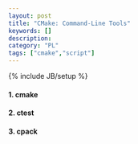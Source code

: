 ```yaml
--- 
layout: post 
title: "CMake: Command-Line Tools" 
keywords: [] 
description: 
category: "PL"
tags: ["cmake","script"] 
--- 
```

{% include JB/setup %}

#### 1. cmake
#### 2. ctest
#### 3. cpack
